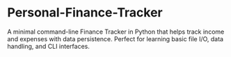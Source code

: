 # Personal-Finance-Tracker
A minimal command-line Finance Tracker in Python that helps track income and expenses with data persistence. Perfect for learning basic file I/O, data handling, and CLI interfaces.
